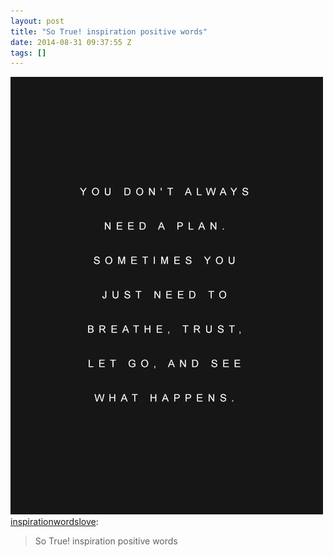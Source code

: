 ```yaml
---
layout: post
title: "So True! inspiration positive words"
date: 2014-08-31 09:37:55 Z
tags: []
---
```

![](/media/2014/08/96249796719.jpg)
[inspirationwordslove](http://inspirationwordslove.tumblr.com/post/96244424615/so-true-inspiration-positive-words):

> So True! inspiration positive words
